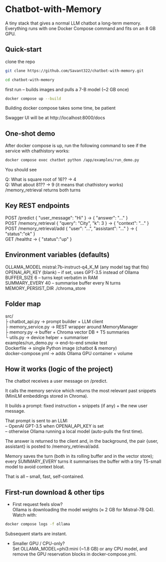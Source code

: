 # Chatbot-with-Memory
A tiny stack that gives a normal LLM chatbot a long-term memory.
Everything runs with one Docker Compose command and fits on an 8 GB GPU.

## Quick-start

clone the repo <br>
``` bash
git clone https://github.com/Savant322/chatbot-with-memory.git
```

``` bash
cd chatbot-with-memory
```

first run – builds images and pulls a 7-B model (~2 GB once)

``` bash
docker compose up --build
```

Building docker compose takes some time, be patient

Swagger UI will be at http://localhost:8000/docs

## One-shot demo

After docker compose is up, run the following command to see if the service with chathistory works:

``` bash
docker compose exec chatbot python /app/examples/run_demo.py
```

You should see

   Q: What is square root of 16??  -> 4 <br>
   Q: What about 81??  -> 9 (it means that chathistory works) <br>
   /memory_retrieval returns both turns

## Key REST endpoints

POST /predict { "user_message": "Hi" } -> { "answer": "…" } <br>
POST /memory_retrieval { "query": "City", "k": 3 } -> { "context": "…" } <br>
POST /memory_retrieval/add { "user": "...", "assistant": "..." } -> { "status":"ok" } <br>
GET /healthz -> { "status":"up" }

## Environment variables (defaults)

OLLAMA_MODEL mistral:7b-instruct-q4_K_M (any model tag that fits) <br>
OPENAI_API_KEY (blank) – if set, uses GPT-3.5 instead of Ollama <br>
BUFFER_SIZE 6 – turns kept verbatim in RAM <br>
SUMMARY_EVERY 40 – summarise buffer every N turns <br>
MEMORY_PERSIST_DIR ./chroma_store

## Folder map

src/ <br>
├ chatbot_api.py -> prompt builder + LLM client <br>
├ memory_service.py -> REST wrapper around MemoryManager <br>
├ memory.py -> buffer + Chroma vector DB + T5 summaries <br>
└ utils.py -> device helper + summariser <br>
examples/run_demo.py -> end-to-end smoke test <br>
Dockerfile -> single Python image (chatbot & memory) <br>
docker-compose.yml -> adds Ollama GPU container + volume

## How it works (logic of the project)

The chatbot receives a user message on /predict.

It calls the memory service which returns the most relevant past snippets (MiniLM embeddings stored in Chroma).

It builds a prompt: fixed instruction + snippets (if any) + the new user message.

That prompt is sent to an LLM: <br>
– OpenAI GPT-3.5 when OPENAI_API_KEY is set <br>
– otherwise Ollama running a local model (auto-pulls the first time).

The answer is returned to the client and, in the background, the pair {user, assistant} is posted to /memory_retrieval/add.

Memory saves the turn (both in its rolling buffer and in the vector store); every SUMMARY_EVERY turns it summarises the buffer with a tiny T5-small model to avoid context bloat.

That is all – small, fast, self-contained.

## First-run download & other tips

- First request feels slow? <br>
Ollama is downloading the model weights (≈ 2 GB for Mistral-7B Q4).
Watch with: 
``` bash
docker compose logs -f ollama
```

Subsequent starts are instant.

- Smaller GPU / CPU-only? <br>
Set OLLAMA_MODEL=phi3:mini (~1.8 GB) or any CPU model, and remove the GPU reservation blocks in docker-compose.yml.
